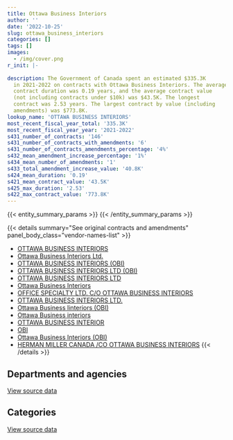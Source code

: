 ```yaml
---
title: Ottawa Business Interiors
author: ''
date: '2022-10-25'
slug: ottawa_business_interiors
categories: []
tags: []
images:
  - /img/cover.png
r_init: |-
  
description: The Government of Canada spent an estimated $335.3K
  in 2021-2022 on contracts with Ottawa Business Interiors. The average
  contract duration was 0.19 years, and the average contract value
  (not including contracts under $10k) was $43.5K. The longest
  contract was 2.53 years. The largest contract by value (including
  amendments) was $773.8K.
lookup_name: 'OTTAWA BUSINESS INTERIORS'
most_recent_fiscal_year_total: '335.3K'
most_recent_fiscal_year_year: '2021-2022'
s431_number_of_contracts: '146'
s431_number_of_contracts_with_amendments: '6'
s431_number_of_contracts_amendments_percentage: '4%'
s432_mean_amendment_increase_percentage: '1%'
s434_mean_number_of_amendments: '1'
s433_total_amendment_increase_value: '40.8K'
s424_mean_duration: '0.19'
s421_mean_contract_value: '43.5K'
s425_max_duration: '2.53'
s422_max_contract_value: '773.8K'
---
```


<script src="/rmarkdown-libs/htmlwidgets/htmlwidgets.js"></script>
<link href="/rmarkdown-libs/datatables-css/datatables-crosstalk.css" rel="stylesheet" />
<script src="/rmarkdown-libs/datatables-binding/datatables.js"></script>
<script src="/rmarkdown-libs/jquery/jquery-3.6.0.min.js"></script>
<link href="/rmarkdown-libs/dt-core-bootstrap/css/dataTables.bootstrap.min.css" rel="stylesheet" />
<link href="/rmarkdown-libs/dt-core-bootstrap/css/dataTables.bootstrap.extra.css" rel="stylesheet" />
<script src="/rmarkdown-libs/dt-core-bootstrap/js/jquery.dataTables.min.js"></script>
<script src="/rmarkdown-libs/dt-core-bootstrap/js/dataTables.bootstrap.min.js"></script>
<link href="/rmarkdown-libs/crosstalk/css/crosstalk.min.css" rel="stylesheet" />
<script src="/rmarkdown-libs/crosstalk/js/crosstalk.min.js"></script>
<script src="/rmarkdown-libs/htmlwidgets/htmlwidgets.js"></script>
<link href="/rmarkdown-libs/datatables-css/datatables-crosstalk.css" rel="stylesheet" />
<script src="/rmarkdown-libs/datatables-binding/datatables.js"></script>
<script src="/rmarkdown-libs/jquery/jquery-3.6.0.min.js"></script>
<link href="/rmarkdown-libs/dt-core-bootstrap/css/dataTables.bootstrap.min.css" rel="stylesheet" />
<link href="/rmarkdown-libs/dt-core-bootstrap/css/dataTables.bootstrap.extra.css" rel="stylesheet" />
<script src="/rmarkdown-libs/dt-core-bootstrap/js/jquery.dataTables.min.js"></script>
<script src="/rmarkdown-libs/dt-core-bootstrap/js/dataTables.bootstrap.min.js"></script>
<link href="/rmarkdown-libs/crosstalk/css/crosstalk.min.css" rel="stylesheet" />
<script src="/rmarkdown-libs/crosstalk/js/crosstalk.min.js"></script>

{{< entity_summary_params >}}
{{< /entity_summary_params >}}

{{< details summary="See original contracts and amendments" panel_body_class="vendor-names-list" >}}
- [OTTAWA BUSINESS INTERIORS](https://search.open.canada.ca/en/ct/?sort=contract_value_f%20desc&page=1&search_text=%22OTTAWA%20BUSINESS%20INTERIORS%22)
- [Ottawa Business Interiors Ltd.](https://search.open.canada.ca/en/ct/?sort=contract_value_f%20desc&page=1&search_text=%22Ottawa%20Business%20Interiors%20Ltd.%22)
- [OTTAWA BUSINESS INTERIORS (OBI)](https://search.open.canada.ca/en/ct/?sort=contract_value_f%20desc&page=1&search_text=%22OTTAWA%20BUSINESS%20INTERIORS%20%28OBI%29%22)
- [OTTAWA BUSINESS INTERIORS LTD (OBI)](https://search.open.canada.ca/en/ct/?sort=contract_value_f%20desc&page=1&search_text=%22OTTAWA%20BUSINESS%20INTERIORS%20LTD%20%28OBI%29%22)
- [OTTAWA BUSINESS INTERIORS LTD](https://search.open.canada.ca/en/ct/?sort=contract_value_f%20desc&page=1&search_text=%22OTTAWA%20BUSINESS%20INTERIORS%20LTD%22)
- [Ottawa Business Interiors](https://search.open.canada.ca/en/ct/?sort=contract_value_f%20desc&page=1&search_text=%22Ottawa%20Business%20Interiors%22)
- [OFFICE SPECIALTY LTD. C/O OTTAWA BUSINESS INTERIORS](https://search.open.canada.ca/en/ct/?sort=contract_value_f%20desc&page=1&search_text=%22OFFICE%20SPECIALTY%20LTD.%20C%2fO%20OTTAWA%20BUSINESS%20INTERIORS%22)
- [OTTAWA BUSINESS INTERIORS LTD.](https://search.open.canada.ca/en/ct/?sort=contract_value_f%20desc&page=1&search_text=%22OTTAWA%20BUSINESS%20INTERIORS%20LTD.%22)
- [Ottawa Business Iinteriors (OBI)](https://search.open.canada.ca/en/ct/?sort=contract_value_f%20desc&page=1&search_text=%22Ottawa%20Business%20Iinteriors%20%28OBI%29%22)
- [Ottawa Business interiors](https://search.open.canada.ca/en/ct/?sort=contract_value_f%20desc&page=1&search_text=%22Ottawa%20Business%20interiors%22)
- [OTTAWA BUSINESS INTERIOR](https://search.open.canada.ca/en/ct/?sort=contract_value_f%20desc&page=1&search_text=%22OTTAWA%20BUSINESS%20INTERIOR%22)
- [OBI](https://search.open.canada.ca/en/ct/?sort=contract_value_f%20desc&page=1&search_text=%22OBI%22)
- [Ottawa Business Interiors (OBI)](https://search.open.canada.ca/en/ct/?sort=contract_value_f%20desc&page=1&search_text=%22Ottawa%20Business%20Interiors%20%28OBI%29%22)
- [HERMAN MILLER CANADA /CO OTTAWA BUSINESS INTERIORS](https://search.open.canada.ca/en/ct/?sort=contract_value_f%20desc&page=1&search_text=%22HERMAN%20MILLER%20CANADA%20%2fCO%20OTTAWA%20BUSINESS%20INTERIORS%22)
{{< /details >}}

## Departments and agencies

<div id="htmlwidget-1" style="width:100%;height:auto;" class="datatables html-widget"></div>
<script type="application/json" data-for="htmlwidget-1">{"x":{"style":"bootstrap","filter":"none","vertical":false,"data":[["<a href=\"/departments/aafc-aac/\">Agriculture and Agri-Food Canada<\/a>","<a href=\"/departments/cpc-cpp/\">Civilian Review and Complaints Commission for the RCMP<\/a>","<a href=\"/departments/csc-scc/\">Correctional Service of Canada<\/a>","<a href=\"/departments/dfatd-maecd/\">Global Affairs Canada<\/a>","<a href=\"/departments/dnd-mdn/\">National Defence<\/a>","<a href=\"/departments/fcac-acfc/\">Financial Consumer Agency of Canada<\/a>","<a href=\"/departments/hc-sc/\">Health Canada<\/a>","<a href=\"/departments/ic/\">Innovation, Science and Economic Development Canada<\/a>","<a href=\"/departments/nrc-cnrc/\">National Research Council Canada<\/a>","<a href=\"/departments/nrcan-rncan/\">Natural Resources Canada<\/a>","<a href=\"/departments/pwgsc-tpsgc/\">Public Services and Procurement Canada<\/a>","<a href=\"/departments/rcmp-grc/\">Royal Canadian Mounted Police<\/a>","<a href=\"/departments/ssc-spc/\">Shared Services Canada<\/a>","<a href=\"/departments/statcan/\">Statistics Canada<\/a>","<a href=\"/departments/tbs-sct/\">Treasury Board of Canada Secretariat<\/a>","<a href=\"/departments/tc/\">Transport Canada<\/a>"],[615248.43,45388.91,null,450980.65,35023.22,null,null,22382.58,null,20466.92,54245.01,null,null,48168.71,null,143310.74],[1044459.62,20080.34,null,1334961.3,null,34339.04,null,null,6159.2,null,80265.32,null,13494.58,74690.72,24672.42,null],[null,null,null,677863.12,null,39916.4,null,null,7565.94,null,null,30740.79,null,null,null,null],[154394.15,null,20587.3,99387.8,19135.99,26683.84,13537.34,null,null,null,null,null,null,null,1532.81,null]],"container":"<table class=\"table table-striped table-hover row-border order-column display\">\n  <thead>\n    <tr>\n      <th>Department<\/th>\n      <th>2018-2019<\/th>\n      <th>2019-2020<\/th>\n      <th>2020-2021<\/th>\n      <th>2021-2022<\/th>\n    <\/tr>\n  <\/thead>\n<\/table>","options":{"order":[[4,"desc"]],"pageLength":10,"autoWidth":true,"columnDefs":[{"targets":1,"render":"function(data, type, row, meta) {\n    return type !== 'display' ? data : DTWidget.formatCurrency(data, \"$\", 2, 3, \",\", \".\", true, null);\n  }"},{"targets":2,"render":"function(data, type, row, meta) {\n    return type !== 'display' ? data : DTWidget.formatCurrency(data, \"$\", 2, 3, \",\", \".\", true, null);\n  }"},{"targets":3,"render":"function(data, type, row, meta) {\n    return type !== 'display' ? data : DTWidget.formatCurrency(data, \"$\", 2, 3, \",\", \".\", true, null);\n  }"},{"targets":4,"render":"function(data, type, row, meta) {\n    return type !== 'display' ? data : DTWidget.formatCurrency(data, \"$\", 2, 3, \",\", \".\", true, null);\n  }"},{"width":"16%","targets":[1,2,3,4]},{"className":"dt-right","targets":[1,2,3,4]}],"orderClasses":false}},"evals":["options.columnDefs.0.render","options.columnDefs.1.render","options.columnDefs.2.render","options.columnDefs.3.render"],"jsHooks":[]}</script>
<p class="text-right">
<a href="https://github.com/GoC-Spending/contracts-data/tree/main/data/out/vendors/ottawa_business_interiors/summary_by_fiscal_year_by_department.csv" class="source-data-link btn btn-link">View source data</a>
</p>

## Categories

<div id="htmlwidget-2" style="width:100%;height:auto;" class="datatables html-widget"></div>
<script type="application/json" data-for="htmlwidget-2">{"x":{"style":"bootstrap","filter":"none","vertical":false,"data":[["<a href=\"/categories/other/\">(Other)<\/a>","<a href=\"/categories/facilities_and_construction/\">Facilities and construction<\/a>","<a href=\"/categories/office_management/\">Office management<\/a>","<a href=\"/categories/defence/\">Defence<\/a>","<a href=\"/categories/information_technology/\">Information technology<\/a>","<a href=\"/categories/transportation_and_logistics/\">Transportation and logistics<\/a>","<a href=\"/categories/industrial_products_and_services/\">Industrial products and services<\/a>","<a href=\"/categories/travel/\">Travel<\/a>"],[null,null,1202070.98,null,null,24995.57,208148.62,null],[13494.58,44112.46,2249504.91,null,24980.58,null,263548.18,37481.83],[null,null,756086.25,null,null,null,null,null],[null,null,316123.24,19135.99,null,null,null,null]],"container":"<table class=\"table table-striped table-hover row-border order-column display\">\n  <thead>\n    <tr>\n      <th>Category<\/th>\n      <th>2018-2019<\/th>\n      <th>2019-2020<\/th>\n      <th>2020-2021<\/th>\n      <th>2021-2022<\/th>\n    <\/tr>\n  <\/thead>\n<\/table>","options":{"order":[[4,"desc"]],"dom":"t","pageLength":30,"autoWidth":true,"columnDefs":[{"targets":1,"render":"function(data, type, row, meta) {\n    return type !== 'display' ? data : DTWidget.formatCurrency(data, \"$\", 2, 3, \",\", \".\", true, null);\n  }"},{"targets":2,"render":"function(data, type, row, meta) {\n    return type !== 'display' ? data : DTWidget.formatCurrency(data, \"$\", 2, 3, \",\", \".\", true, null);\n  }"},{"targets":3,"render":"function(data, type, row, meta) {\n    return type !== 'display' ? data : DTWidget.formatCurrency(data, \"$\", 2, 3, \",\", \".\", true, null);\n  }"},{"targets":4,"render":"function(data, type, row, meta) {\n    return type !== 'display' ? data : DTWidget.formatCurrency(data, \"$\", 2, 3, \",\", \".\", true, null);\n  }"},{"width":"16%","targets":[1,2,3,4]},{"className":"dt-right","targets":[1,2,3,4]}],"orderClasses":false,"lengthMenu":[10,25,30,50,100]}},"evals":["options.columnDefs.0.render","options.columnDefs.1.render","options.columnDefs.2.render","options.columnDefs.3.render"],"jsHooks":[]}</script>
<p class="text-right">
<a href="https://github.com/GoC-Spending/contracts-data/tree/main/data/out/vendors/ottawa_business_interiors/summary_by_fiscal_year_by_category.csv" class="source-data-link btn btn-link">View source data</a>
</p>
